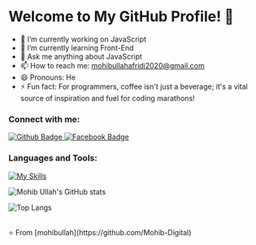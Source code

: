  <h1>Welcome to My GitHub Profile! 👋</h1>

- 🔭 I’m currently working on JavaScript
- 🌱 I’m currently learning Front-End
- 💬 Ask me anything about JavaScript 
- 📫 How to reach me: mohibullahafridi2020@gmail.com
- 😄 Pronouns: He
- ⚡ Fun fact: For programmers, coffee isn't just a beverage; it's a vital source of inspiration and fuel for coding marathons!
  
### Connect with me:
<div id="badges">
  <a href="https://github.com/Mohib-Digital">
    <img src="https://img.shields.io/badge/Github-white?style=for-the-badge&logo=Github&logoColor=black" alt="Github Badge"/>
  </a>
<!--   <a href="https://www.youtube.com/channel/UCzvRaprYPhvAplMK36Gu0kw">
    <img src="https://img.shields.io/badge/YouTube-red?style=for-the-badge&logo=youtube&logoColor=white" alt="Youtube Badge"/>
  </a> -->
<!--    <a href="https://www.instagram.com/axif_taj">
    <img src="https://img.shields.io/badge/Instagram-purple?style=for-the-badge&logo=instagram&logoColor=white" alt="Instagram Badge"/>
  </a> -->
   <a href="https://www.facebook.com/profile.php?id=100093555640207">
    <img src="https://img.shields.io/badge/Facebook-blue?style=for-the-badge&logo=facebook&logoColor=white" alt="Facebook Badge"/>
  </a>
<!--    <a href="https://twitter.com/axiftaj">
    <img src="https://img.shields.io/badge/Twitter-blue?style=for-the-badge&logo=twitter&logoColor=white" alt="Twitter Badge"/>
  </a> -->
</div>

### Languages and Tools:
[![My Skills](https://skillicons.dev/icons?i=html,css,bootstrap,js,php,mysql,wordpress,vscode,ps,linkedin,gmail,github,git&perline=5)](https://skillicons.dev)

![Mohib Ullah's GitHub stats](https://github-readme-stats.vercel.app/api?username=mohibullah&show_icons=true&theme=dark)

![Top Langs](https://github-readme-stats.vercel.app/api/top-langs/?username=mohibullah&theme=dark)


<br>
⭐️ From [mohibullah](https://github.com/Mohib-Digital)
